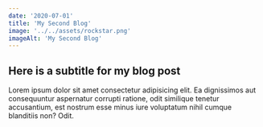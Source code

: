 ```yaml
--- 
date: '2020-07-01' 
title: 'My Second Blog' 
image: '../../assets/rockstar.png'
imageAlt: 'My Second Blog'
--- 
```


## Here is a subtitle for my blog post

Lorem ipsum dolor sit amet consectetur adipisicing elit. Ea dignissimos aut consequuntur aspernatur corrupti ratione, odit similique tenetur accusantium, est nostrum esse minus iure voluptatum nihil cumque blanditiis non? Odit.